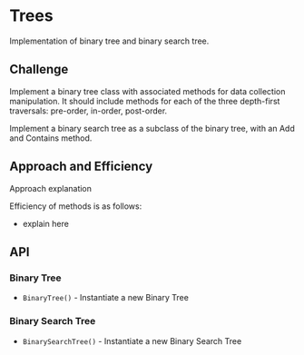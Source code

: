 # Trees

Implementation of binary tree and binary search tree.

## Challenge

Implement a binary tree class with associated methods for data collection manipulation. It should include methods for each of the three depth-first traversals: pre-order, in-order, post-order.

Implement a binary search tree as a subclass of the binary tree, with an Add and Contains method.

## Approach and Efficiency

Approach explanation

Efficiency of methods is as follows:

* explain here

## API

### Binary Tree

* `BinaryTree()` - Instantiate a new Binary Tree

### Binary Search Tree

* `BinarySearchTree()` - Instantiate a new Binary Search Tree
